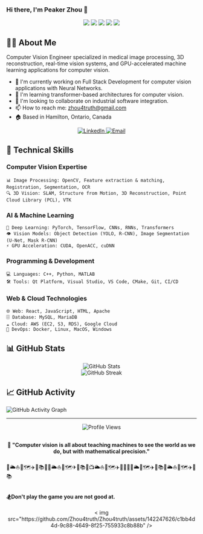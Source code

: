 ### Hi there, I'm Peaker Zhou 👋

<div align="center">
  <img src="https://img.shields.io/badge/CV-Computer%20Vision-blue" />
  <img src="https://img.shields.io/badge/AI-Machine%20Learning-green" />
  <img src="https://img.shields.io/badge/GPU-CUDA-red" />
  <img src="https://img.shields.io/badge/C++-Expert-orange" />
  <img src="https://img.shields.io/badge/Python-Expert-yellow" />
</div>

## 👨‍💻 About Me

Computer Vision Engineer specialized in medical image processing, 3D reconstruction, real-time vision systems, and GPU-accelerated machine learning applications for computer vision.

- 🔭 I'm currently working on Full Stack Development for computer vision applications with Neural Networks.
- 🌱 I'm learning transformer-based architectures for computer vision.
- 👯 I'm looking to collaborate on industrial software integration.
- 📫 How to reach me: [zhou4truth@gmail.com](mailto:zhou4truth@gmail.com)
- 🏠 Based in Hamilton, Ontario, Canada

<div align="center">
  <a href="https://www.linkedin.com/in/gaofengzhou" target="_blank">
    <img src="https://img.shields.io/badge/LinkedIn-Connect-blue?style=for-the-badge&logo=linkedin" alt="LinkedIn" />
  </a>
  <a href="mailto:zhou4truth@gmail.com">
    <img src="https://img.shields.io/badge/Email-Contact-red?style=for-the-badge&logo=gmail" alt="Email" />
  </a>
</div>

## 🔧 Technical Skills  

### Computer Vision Expertise
```
📊 Image Processing: OpenCV, Feature extraction & matching, Registration, Segmentation, OCR
🔍 3D Vision: SLAM, Structure from Motion, 3D Reconstruction, Point Cloud Library (PCL), VTK
```

### AI & Machine Learning
```
🧠 Deep Learning: PyTorch, TensorFlow, CNNs, RNNs, Transformers
👁️ Vision Models: Object Detection (YOLO, R-CNN), Image Segmentation (U-Net, Mask R-CNN)
⚡ GPU Acceleration: CUDA, OpenACC, cuDNN
```

### Programming & Development
```
💻 Languages: C++, Python, MATLAB
🛠️ Tools: Qt Platform, Visual Studio, VS Code, CMake, Git, CI/CD
```

### Web & Cloud Technologies
```
🌐 Web: React, JavaScript, HTML, Apache
🗄️ Database: MySQL, MariaDB
☁️ Cloud: AWS (EC2, S3, RDS), Google Cloud
🐳 DevOps: Docker, Linux, MacOS, Windows
```

## 📊 GitHub Stats

<div align="center">
  <img src="https://github-readme-stats.vercel.app/api?username=Zhou4truth&show_icons=true&theme=radical" alt="GitHub Stats" />
</div>

<div align="center">
  <img src="https://github-readme-streak-stats.herokuapp.com/?user=Zhou4truth&theme=radical" alt="GitHub Streak" />
</div>


## 📈 GitHub Activity

![GitHub Activity Graph](https://activity-graph.herokuapp.com/graph?username=Zhou4truth&theme=react-dark)

---

<div align="center">
  <img src="https://komarev.com/ghpvc/?username=Zhou4truth&color=blueviolet" alt="Profile Views" />
  
 ##  <h4>💬 "Computer vision is all about teaching machines to see the world as we do, but with mathematical precision."</h4>
</div>


🌻🌥️⛵🚢🗺✈️💌📚🎋🎿🌥️⛵🚢🗺️✈💌📚🎋📺🌥️⛵🚢🗺️✈️🌻💌🎋🐅🌥️🚢🗺️✈️💌📚🐯🌥️⛵🚢🗺️✈️💌📚





## <h4>🏂Don't play the game you are not good at.<h4>
<div align="center">
   < img src="https://github.com/Zhou4truth/Zhou4truth/assets/142247626/c1bb4d4d-9c88-4649-8f25-755933c8b88b" />
    </div>

